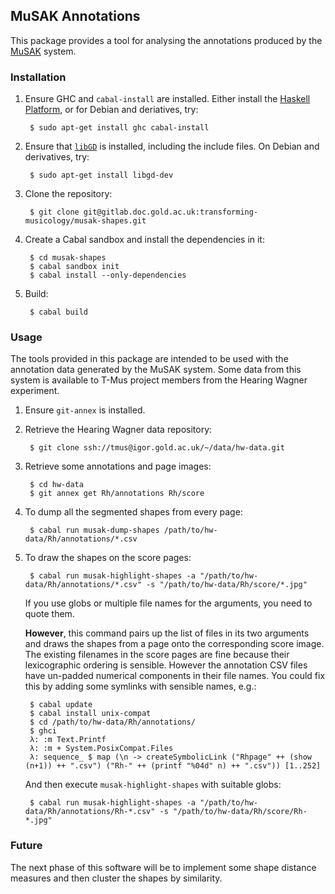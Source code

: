 ## MuSAK Annotations

This package provides a tool for analysing the annotations produced by the [MuSAK](http://www.transforming-musicology.org/tools/metaMuSAK/) system.

### Installation

1. Ensure GHC and `cabal-install` are installed. Either install the
   [Haskell Platform](https://www.haskell.org/platform/), or for
   Debian and deriatives, try:

        $ sudo apt-get install ghc cabal-install

2. Ensure that [`libGD`](http://libgd.github.io/) is installed,
   including the include files. On Debian and derivatives, try:

        $ sudo apt-get install libgd-dev

3. Clone the repository:

        $ git clone git@gitlab.doc.gold.ac.uk:transforming-musicology/musak-shapes.git

4. Create a Cabal sandbox and install the dependencies in it:

        $ cd musak-shapes
        $ cabal sandbox init
        $ cabal install --only-dependencies

5. Build:

        $ cabal build

### Usage

The tools provided in this package are intended to be used with the
annotation data generated by the MuSAK system. Some data from this
system is available to T-Mus project members from the Hearing Wagner
experiment.

1. Ensure `git-annex` is installed.

2. Retrieve the Hearing Wagner data repository:

        $ git clone ssh://tmus@igor.gold.ac.uk/~/data/hw-data.git

3. Retrieve some annotations and page images:

        $ cd hw-data
        $ git annex get Rh/annotations Rh/score

4. To dump all the segmented shapes from every page:

        $ cabal run musak-dump-shapes /path/to/hw-data/Rh/annotations/*.csv

5. To draw the shapes on the score pages:

        $ cabal run musak-highlight-shapes -a "/path/to/hw-data/Rh/annotations/*.csv" -s "/path/to/hw-data/Rh/score/*.jpg"

   If you use globs or multiple file names for the arguments, you need
   to quote them.

   **However**, this command pairs up the list of files in its two
   arguments and draws the shapes from a page onto the corresponding
   score image. The existing filenames in the score pages are fine
   because their lexicographic ordering is sensible. However the
   annotation CSV files have un-padded numerical components in their
   file names. You could fix this by adding some symlinks with
   sensible names, e.g.:

        $ cabal update
        $ cabal install unix-compat
        $ cd /path/to/hw-data/Rh/annotations/
        $ ghci
        λ: :m Text.Printf
        λ: :m + System.PosixCompat.Files
        λ: sequence_ $ map (\n -> createSymbolicLink ("Rhpage" ++ (show (n+1)) ++ ".csv") ("Rh-" ++ (printf "%04d" n) ++ ".csv")) [1..252]

   And then execute `musak-highlight-shapes` with suitable globs:

        $ cabal run musak-highlight-shapes -a "/path/to/hw-data/Rh/annotations/Rh-*.csv" -s "/path/to/hw-data/Rh/score/Rh-*.jpg"

### Future

The next phase of this software will be to implement some shape
distance measures and then cluster the shapes by similarity.
